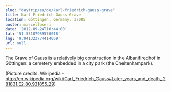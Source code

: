 ```yaml
---
slug: "daytrip/eu/de/karl-friedrich-gauss-grave"
title: Karl Friedrich Gauss Grave
location: Göttingen, Germany, 37085
poster: marcelloseri
date: '2012-09-24T10:44:00'
lat: '51.53187959570018'
lng: '9.941323774414059'
url: null
---
```


The Grave of Gauss is a relatively big construction in the Albanifiredhof in Göttingen: a cemetery embedded in a city park (the Cheltenhampark).

(Picture credits: Wikipedia - http://en.wikipedia.org/wiki/Carl_Friedrich_Gauss#Later_years_and_death_.281831.E2.80.931855.29)
